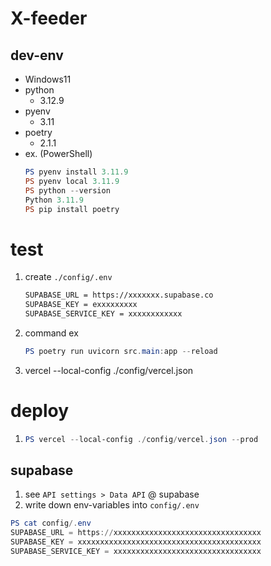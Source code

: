 # X-feeder

## dev-env
- Windows11
- python
  - 3.12.9
- pyenv
  - 3.11
- poetry
  - 2.1.1
- ex. (PowerShell)
    ```PowerShell
    PS pyenv install 3.11.9
    PS pyenv local 3.11.9
    PS python --version
    Python 3.11.9
    PS pip install poetry
    ```
# test

1. create `./config/.env`
    ```txt
    SUPABASE_URL = https://xxxxxxx.supabase.co
    SUPABASE_KEY = exxxxxxxxx
    SUPABASE_SERVICE_KEY = xxxxxxxxxxxx
    ```
1.  command ex
    ```PowerShell
    PS poetry run uvicorn src.main:app --reload

    ```
1. vercel --local-config ./config/vercel.json

# deploy 

1. 
    ```PowerShell
    PS vercel --local-config ./config/vercel.json --prod
    ```

## supabase
1. see `API settings > Data API` @ supabase
1. write down env-variables into `config/.env`
```PowerShell
PS cat config/.env
SUPABASE_URL = https://xxxxxxxxxxxxxxxxxxxxxxxxxxxxxxxxx
SUPABASE_KEY = xxxxxxxxxxxxxxxxxxxxxxxxxxxxxxxxxxxxxxxxx
SUPABASE_SERVICE_KEY = xxxxxxxxxxxxxxxxxxxxxxxxxxxxxxxxx
```
